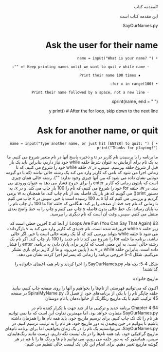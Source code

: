<div dir="RTL">
#مقدمه کتاب

این مقدمه کتاب است
  
  SayOurNames.py


# Ask the user for their name

    • name = input("What is your name? ")

        ◦ Keep printing names until we want to quit v while name != "":

            ▪ Print their name 100 times

    • for x in range(100):

        ◦ Print their name followed by a space, not a new line

xprint(name, end = " ")

y	print()	# After the for loop, skip down to the next line

# Ask for another name, or quit

    • name = input("Type another name, or just hit [ENTER] to quit: ") { print("Thanks for playing!")


ما برنامه را با پرسیدن نام کاربر در u و ذخیره پاسخ آنها در نام متغیر شروع می کنیم. ما به یک نام برای آزمایش به عنوان شرط حلقه while خود نیاز داریم، بنابراین باید یک بار قبل از شروع حلقه بپرسیم. سپس، در v، حلقه while خود را شروع می کنیم، که تا زمانی اجرا می شود که نامی که کاربر وارد می کند یک رشته خالی نباشد (که با دو گیومه دوتایی نشان داده می شود که بین آنها چیزی وجود ندارد: ""). رشته خالی همان چیزی است که پایتون زمانی که کاربر enter را برای خروج فشار می دهد به عنوان ورودی می بیند.
در w، حلقه for خود را شروع می کنیم، که نام را 100 بار چاپ می کند، و در x، به دستور print() می گوییم که هر بار یک فاصله بعد از نام چاپ کند. ما همچنان به w برمی گردیم و بررسی می کنیم که آیا x به 100 رسیده است یا خیر، سپس در x چاپ می کنیم تا زمانی که نام چند خط از صفحه را پر کند. هنگامی که حلقه for ما 100 بار چاپ نام را به پایان رساند، یک خط خالی بدون فاصله y چاپ می کنیم و چاپ را به خط واضح بعدی منتقل می کنیم. سپس، وقت آن است که نام دیگری را بپرسید.


Loops Are Fun (You Can Say That Again)       63
از آنجا که z آخرین خطی است که زیر حلقه while v فرورفته شده است، نام جدیدی که کاربر وارد می کند به v بازگردانده می شود تا حلقه while بتواند بررسی کند که آیا یک رشته خالی است یا خیر. اگر خالی نباشد، برنامه ما حلقه for را شروع می کند تا نام جدید را 100 بار چاپ کند. اگر نام یک رشته خالی است، به این معنی است که کاربر برای پایان دادن به برنامه، enter را فشار داده است، بنابراین حلقه while در v به { پایین می‌رود، و ما از کاربر برای بازی تشکر می‌کنیم. شکل 4-5 خروجی برنامه را زمانی که پسرانم اجرا کردند نشان می دهد.











شکل 4-5: بچه هام SayOurNames.py را اجرا کردند و نام همه اعضای خانواده را گذاشتند!


مارپیچ خانواده

اکنون که می‌توانیم فهرستی از نام‌ها را بخواهیم و آنها را روی صفحه چاپ کنیم، بیایید حلقه چاپگر نام را با یکی از برنامه‌های خود از فصل 3، SpiralMyName.py در صفحه 45 ترکیب کنیم تا یک مارپیچ رنگارنگ از خانواده‌مان یا نام دوستان




64      Chapter 4
برنامه جدید و ترکیبی ما از چند جهت با تکرار کننده نام در SayOurNames.py متفاوت خواهد بود، اما مهمترین تفاوت این است که ما نمی توانیم هر نام را تک تک چاپ کنیم. برای ترسیم مارپیچ خود، باید همه نام ها را همزمان داشته باشیم تا بتوانیم در حین پیچیدن به دور مارپیچ خود، هر نام را به ترتیب ترسیم کنیم.
در SayOurNames.py، می‌توانستیم یک نام را در یک زمان بخواهیم، اما برای برنامه نام‌های مارپیچ گرافیکی خود، باید همه نام‌ها را در یک لیست نگه داریم، درست مانند رنگ‌هایمان. سپس، همانطور که به دور حلقه می رویم، می توانیم نام ها و رنگ ها را با هم در هر گوشه مارپیچ تغییر دهیم. برای انجام این کار، یک لیست خالی تنظیم می کنیم:
<div>
